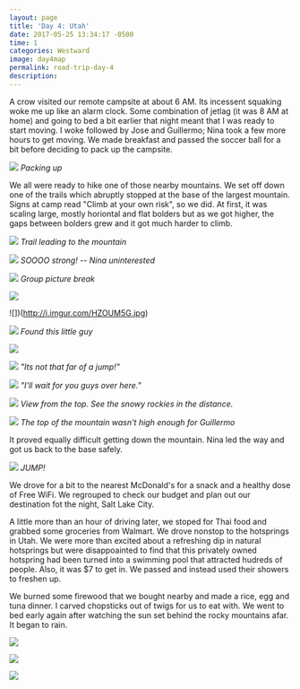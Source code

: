 ```yaml
---
layout: page
title: 'Day 4: Utah'
date: 2017-05-25 13:34:17 -0500
time: 1
categories: Westward
image: day4map
permalink: road-trip-day-4
description: 
---
```

A crow visited our remote campsite at about 6 AM. Its incessent squaking woke me up like an alarm clock. Some combination of jetlag (it was 8 AM at home) and going to bed a bit earlier that night meant that I was ready to start moving. I woke followed by Jose and Guillermo; Nina took a few more hours to get moving. We made breakfast and passed the soccer ball for a bit before deciding to pack up the campsite.

![](http://i.imgur.com/eeQvOqv.jpg)
*Packing up*

We all were ready to hike one of those nearby mountains. We set off down one of the trails which abruptly stopped at the base of the largest mountain. Signs at camp read "Climb at your own risk", so we did. At first, it was scaling large, mostly horiontal and flat bolders but as we got higher, the gaps between bolders grew and it got much harder to climb.

![](http://i.imgur.com/603lkgP.jpg)
*Trail leading to the mountain*

![](http://i.imgur.com/YQttiKw.jpg)
*SOOOO strong! -- Nina uninterested*

![](http://i.imgur.com/tAnUwqR.jpg)
*Group picture break*

![](http://i.imgur.com/BCI13SY.jpg)

![])(http://i.imgur.com/HZOUM5G.jpg)

![](http://i.imgur.com/jBoZWRf.jpg)
*Found this little guy*

![](http://i.imgur.com/hnoI8m8.jpg)

![](http://i.imgur.com/ymel6jI.jpg)
*"Its not that far of a jump!"*

![](http://i.imgur.com/yTj77HE.jpg)
*"I'll wait for you guys over here."*

![](http://i.imgur.com/oJeQv7M.jpg)
*View from the top. See the snowy rockies in the distance.*

![](http://i.imgur.com/9BrEhHs.jpg)
*The top of the mountain wasn't high enough for Guillermo*

It proved equally difficult getting down the mountain. Nina led the way and got us back to the base safely.

![](http://i.imgur.com/qOIC6u0.jpg)
*JUMP!*

We drove for a bit to the nearest McDonald's for a snack and a healthy dose of Free WiFi. We regrouped to check our budget and plan out our destination fot the night, Salt Lake City.

A little more than an hour of driving later, we stoped for Thai food and grabbed some groceries from Walmart. We drove nonstop to the hotsprings in Utah. We were more than excited about a refreshing dip in natural hotsprings but were disappoainted to find that this privately owned hotspring had been turned into a swimming pool that attracted hudreds of people. Also, it was $7 to get in. We passed and instead used their showers to freshen up. 

We burned some firewood that we bought nearby and made a rice, egg and tuna dinner. I carved chopsticks out of twigs for us to eat with. We went to bed early again after watching the sun set behind the rocky mountains afar. It began to rain.

![](http://i.imgur.com/S47r9X7.jpg)

![](http://i.imgur.com/6tHygtW.jpg)

![](http://i.imgur.com/boydXeU.jpg)
